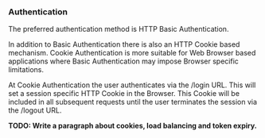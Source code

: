 ### Authentication

The preferred authentication method is HTTP Basic Authentication.

In addition to Basic Authentication there is also an HTTP Cookie based mechanism. Cookie Authentication is more suitable for Web Browser based applications where Basic Authentication may impose Browser specific limitations. 

At Cookie Authentication the user authenticates via the /login URL. This will set a session specific HTTP Cookie in the Browser. This Cookie will be included in all subsequent requests until the user terminates the session via the /logout URL. 

__TODO: Write a paragraph about cookies, load balancing and token expiry.__

